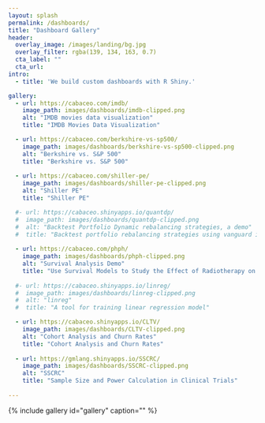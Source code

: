 ```yaml
---
layout: splash
permalink: /dashboards/
title: "Dashboard Gallery"
header:
  overlay_image: /images/landing/bg.jpg
  overlay_filter: rgba(139, 134, 163, 0.7)
  cta_label: ""
  cta_url: 
intro: 
  - title: 'We build custom dashboards with R Shiny.'

gallery:
  - url: https://cabaceo.com/imdb/
    image_path: images/dashboards/imdb-clipped.png
    alt: "IMDB movies data visualization"
    title: "IMDB Movies Data Visualization"

  - url: https://cabaceo.com/berkshire-vs-sp500/
    image_path: images/dashboards/berkshire-vs-sp500-clipped.png
    alt: "Berkshire vs. S&P 500"
    title: "Berkshire vs. S&P 500"
    
  - url: https://cabaceo.com/shiller-pe/
    image_path: images/dashboards/shiller-pe-clipped.png
    alt: "Shiller PE"
    title: "Shiller PE"

  #- url: https://cabaceo.shinyapps.io/quantdp/
  #  image_path: images/dashboards/quantdp-clipped.png
  #  alt: "Backtest Portfolio Dynamic rebalancing strategies, a demo"
  #  title: "Backtest portfolio rebalancing strategies using vanguard index funds"
    
  - url: https://cabaceo.com/phph/
    image_path: images/dashboards/phph-clipped.png
    alt: "Survival Analysis Demo"
    title: "Use Survival Models to Study the Effect of Radiotherapy on Time to Breast Cancer Onset"
    
  #- url: https://cabaceo.shinyapps.io/linreg/
  #  image_path: images/dashboards/linreg-clipped.png
  #  alt: "linreg"
  #  title: "A tool for training linear regression model"  

  - url: https://cabaceo.shinyapps.io/CLTV/
    image_path: images/dashboards/CLTV-clipped.png
    alt: "Cohort Analysis and Churn Rates"
    title: "Cohort Analysis and Churn Rates"
          
  - url: https://gmlang.shinyapps.io/SSCRC/
    image_path: images/dashboards/SSCRC-clipped.png
    alt: "SSCRC"
    title: "Sample Size and Power Calculation in Clinical Trials"        
            
---
```




{% include gallery id="gallery" caption="" %}
